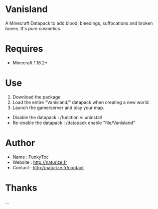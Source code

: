 # Vanisland
A Minecraft Datapack to add blood, bleedings, suffocations and broken bones. It's pure cosmetics.

# Requires 
- Minecraft 1.16.2+

# Use
1. Download the package
2. Load the entire "Vanisland/" datapack when creating a new world.
3. Launch the game/server and play your map.

- Disable the datapack : /function vi:uninstall
- Re-enable the datapack : /datapack enable "file/Vanisland"

# Author
- Name : FunkyToc 
- Website : http://naturize.fr
- Contact : http://naturize.fr/contact

# Thanks 
...
